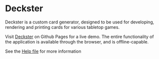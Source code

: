 # Deckster

Deckster is a custom card generator, designed to be used for developing, rendering and printing cards for various tabletop games.

Visit [Deckster](https://jordaanm.github.io/deckster/) on Github Pages for a live demo.
The entire functionality of the application is available through the browser, and is offline-capable.

See the [Help file](./src/help.md) for more information
